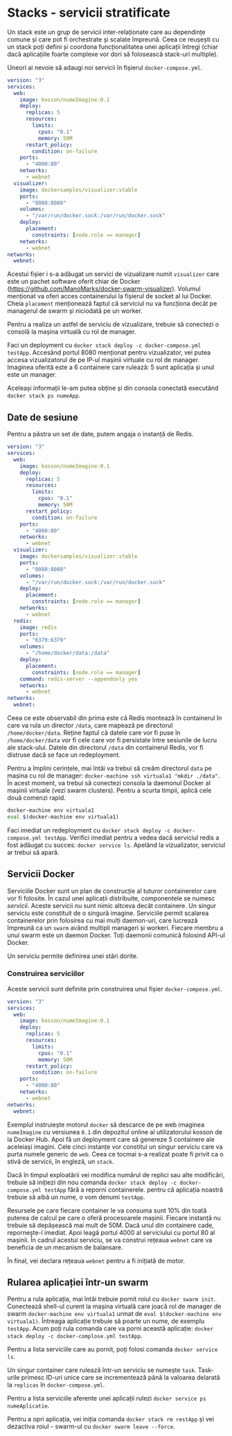 # Stacks - servicii stratificate

Un stack este un grup de servicii inter-relaționate care au dependințe comune și care pot fi orchestrate și scalate împreună. Ceea ce reușești cu un stack poți defini și coordona funcționalitatea unei aplicații întregi (chiar dacă aplicațiile foarte complexe vor dori să folosească stack-uri multiple).

Uneori ai nevoie să adaugi noi servicii în fișierul `docker-compose.yml`.

```yaml
version: "3"
services:
  web:
    image: kosson/numeImagine:0.1
    deploy:
      replicas: 5
      resources:
        limits:
          cpus: "0.1"
          memory: 50M
      restart_policy:
        condition: on-failure
    ports:
      - "4000:80"
    networks:
      - webnet
  visualizer:
    image: dockersamples/visualizer:stable
    ports:
      - "8080:8080"
    volumes:
      - "/var/run/docker.sock:/var/run/docker.sock"
    deploy:
      placement:
        constraints: [node.role == manager]
    networks:
      - webnet
networks:
  webnet:
```

Acestui fișier i s-a adăugat un servici de vizualizare numit `visualizer` care este un pachet software oferit chiar de Docker (https://github.com/ManoMarks/docker-swarm-visualizer). Volumul menționat va oferi acces containerului la fișierul de socket al lui Docker. Cheia `placement` menționează faptul că serviciul nu va funcționa decât pe managerul de swarm și niciodată pe un worker.

Pentru a realiza un astfel de serviciu de vizualizare, trebuie să conectezi o consolă la mașina virtuală cu rol de manager.

Faci un deployment cu `docker stack deploy -c docker-compose.yml testApp`. Accesănd portul 8080 menționat pentru vizualizator, vei putea accesa vizualizatorul de pe IP-ul mașinii virtuale cu rol de manager. Imaginea oferită este a 6 containere care rulează: 5 sunt aplicația și unul este un manager.

Aceleași informații le-am putea obține și din consola conectată executând `docker stack ps numeApp`.

## Date de sesiune

Pentru a păstra un set de date, putem angaja o instanță de Redis.

```yaml
version: "3"
services:
  web:
    image: kosson/numeImagine:0.1
    deploy:
      replicas: 5
      resources:
        limits:
          cpus: "0.1"
          memory: 50M
      restart_policy:
        condition: on-failure
    ports:
      - "4000:80"
    networks:
      - webnet
  visualizer:
    image: dockersamples/visualizer:stable
    ports:
      - "8080:8080"
    volumes:
      - "/var/run/docker.sock:/var/run/docker.sock"
    deploy:
      placement:
        constraints: [node.role == manager]
    networks:
      - webnet
  redis:
    image: redis
    ports:
      - "6379:6379"
    volumes:
      - "/home/docker/data:/data"
    deploy:
      placement:
        constraints: [node.role == manager]
    command: redis-server --appendonly yes
    networks:
      - webnet
networks:
  webnet:
```

Ceea ce este observabil din prima este că Redis montează în containerul în care va rula un director `/data`, care mapează pe directorul `/home/docker/data`. Reține faptul că datele care vor fi puse în `/home/docker/data` vor fi cele care vor fi persistate între sesiunile de lucru ale stack-ului. Datele din directorul `/data` din containerul Redis, vor fi distruse dacă se face un redeployment.

Pentru a împlini cerințele, mai întâi va trebui să creăm directorul `data` pe mașina cu rol de manager: `docker-machine ssh virtuala1 "mkdir ./data"`. În acest moment, va trebui să conectezi consola la daemonul Docker al mașinii virtuale (vezi swarm clusters). Pentru a scurta timpii, aplică cele două comenzi rapid.

```bash
docker-machine env virtuala1
eval $(docker-machine env virtuala1)
```

Faci imediat un redeployment cu `docker stack deploy -c docker-compose.yml testApp`.
Verifici imediat pentru a vedea dacă serviciul redis a fost adăugat cu succes: `docker service ls`. Apelând la vizualizator, serviciul ar trebui să apară.

## Servicii Docker

Serviciile Docker sunt un plan de construcție al tuturor containerelor care vor fi folosite. În cazul unei aplicații distribuite, componentele se numesc *servicii*. Aceste servicii nu sunt nimic altceva decât containere. Un singur serviciu este constituit de o singură imagine. Serviciile permit scalarea containerelor prin folosirea cu mai mulți daemon-uri, care lucrează împreună ca un `swarm` având multipli manageri și workeri. Fiecare membru a unui swarm este un daemon Docker. Toți daemonii comunică folosind API-ul Docker.

Un serviciu permite definirea unei stări dorite.

### Construirea serviciilor

Aceste servicii sunt definite prin construirea unui fișier `docker-compose.yml`.

```yaml
version: "3"
services:
  web:
    image: kosson/numeImagine:0.1
    deploy:
      replicas: 5
      resources:
        limits:
          cpus: "0.1"
          memory: 50M
      restart_policy:
        condition: on-failure
    ports:
      - "4000:80"
    networks:
      - webnet
networks:
  webnet:
```

Exemplul instruiește motorul `docker` să descarce de pe web imaginea `numeImagine` cu versiunea `0.1` din depozitul online al utilizatorului kosson de la Docker Hub. Apoi fă un deployment care să genereze 5 containere ale aceleiași imagini. Cele cinci instanțe vor constitui un singur serviciu care va purta numele generic de `web`. Ceea ce tocmai s-a realizat poate fi privit ca o stivă de servicii, în engleză, un `stack`.

Dacă în timpul exploatării vei modifica numărul de replici sau alte modificări, trebuie să inițiezi din nou comanda `docker stack deploy -c docker-compose.yml testApp` fără a reporni containerele. pentru că aplicația noastră trebuie să aibă un nume, o vom denumi `testApp`.

Resursele pe care fiecare container le va consuma sunt 10% din toată puterea de calcul pe care o oferă procesoarele mașinii. Fiecare instanță nu trebuie să depășească mai mult de 50M. Dacă unul din containere cade, repornește-l imediat.
Apoi leagă portul 4000 al serviciului cu portul 80 al mașinii.
În cadrul acestui serviciu, se va construi rețeaua `webnet` care va beneficia de un mecanism de balansare.

În final, vei declara rețeaua `webnet` pentru a fi inițiată de motor.

## Rularea aplicației într-un swarm

Pentru a rula aplicația, mai întâi trebuie pornit roiul cu `docker swarm init`. Conectează shell-ul curent la mașina virtuală care joacă rol de manager de swarm `docker-machine env virtuala1` urmat de `eval $(docker-machine env virtuala1)`. Întreaga aplicație trebuie să poarte un nume, de exemplu `testApp`. Acum poți rula comanda care va porni această aplicație: `docker stack deploy -c docker-complose.yml testApp`.

Pentru a lista serviciile care au pornit, poți folosi comanda `docker service ls`.

Un singur container care rulează într-un serviciu se numește `task`. Task-urile primesc ID-uri unice care se incrementează până la valoarea delarată la `replicas` în `docker-compose.yml`.

Pentru a lista serviciile aferente unei aplicații rulezi `docker service ps numeAplicatie`.

Pentru a opri aplicația, vei iniția comanda `docker stack rm restApp` și vei dezactiva roiul - swarm-ul cu `docker swarm leave --force`.

